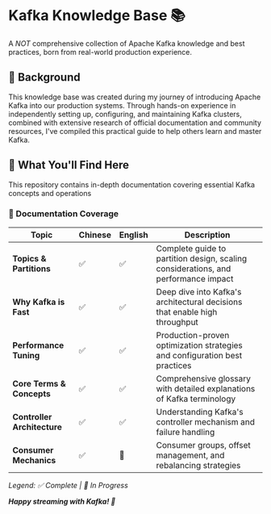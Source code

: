 # Kafka Knowledge Base 📚

A *NOT* comprehensive collection of Apache Kafka knowledge and best practices, born from real-world production experience.

## 🚀 Background

This knowledge base was created during my journey of introducing Apache Kafka into our production systems. Through hands-on experience in independently setting up, configuring, and maintaining Kafka clusters, combined with extensive research of official documentation and community resources, I've compiled this practical guide to help others learn and master Kafka.

## 📖 What You'll Find Here

This repository contains in-depth documentation covering essential Kafka concepts and operations

### 📑 Documentation Coverage

| Topic                             | Chinese | English | Description                                                                        |
| --------------------------------- | ------- | ------- | ---------------------------------------------------------------------------------- |
| **Topics & Partitions**     | ✅      | ✅      | Complete guide to partition design, scaling considerations, and performance impact |
| **Why Kafka is Fast**       | ✅      | ✅      | Deep dive into Kafka's architectural decisions that enable high throughput         |
| **Performance Tuning**      | ✅      | ✅      | Production-proven optimization strategies and configuration best practices         |
| **Core Terms & Concepts**   | ✅      | ✅      | Comprehensive glossary with detailed explanations of Kafka terminology             |
| **Controller Architecture** | ✅      | ✅      | Understanding Kafka's controller mechanism and failure handling                    |
| **Consumer Mechanics**      | ✅      | 🔄      | Consumer groups, offset management, and rebalancing strategies                     |

*Legend: ✅ Complete | 🔄 In Progress*

***Happy streaming with Kafka! 🚀***
